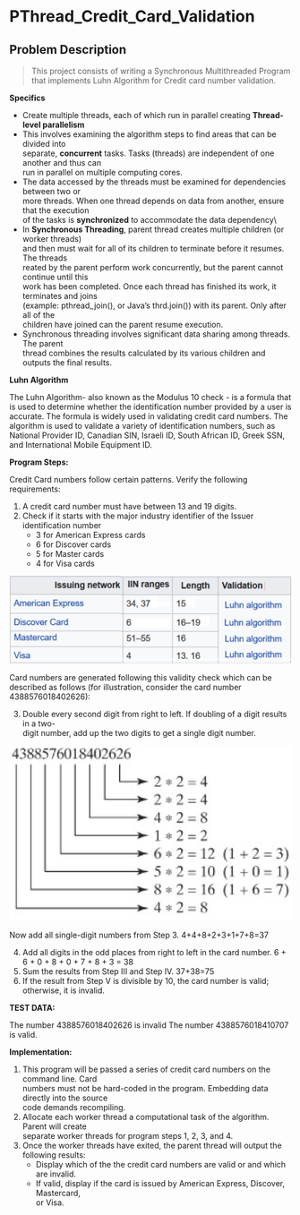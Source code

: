 # PThread_Credit_Card_Validation

## Problem Description

> This project consists of writing a Synchronous Multithreaded Program that implements Luhn
Algorithm for Credit card number validation.

**Specifics**

+ Create multiple threads, each of which run in parallel creating **Thread-level parallelism**
+ This involves examining the algorithm steps to find areas that can be divided into\
separate, **concurrent** tasks. Tasks (threads) are independent of one another and thus can\
run in parallel on multiple computing cores.
+ The data accessed by the threads must be examined for dependencies between two or\
more threads. When one thread depends on data from another, ensure that the execution\
of the tasks is **synchronized** to accommodate the data dependency\
+ In **Synchronous Threading**, parent thread creates multiple children (or worker threads)\
and then must wait for all of its children to terminate before it resumes. The threads\
reated by the parent perform work concurrently, but the parent cannot continue until this\
work has been completed. Once each thread has finished its work, it terminates and joins\
(example: pthread_join(), or Java’s thrd.join()) with its parent. Only after all of the\
children have joined can the parent resume execution.
+ Synchronous threading involves significant data sharing among threads. The parent\
thread combines the results calculated by its various children and outputs the final results.

**Luhn Algorithm**

The Luhn Algorithm- also known as the Modulus 10 check - is a formula that is used to
determine whether the identification number provided by a user is accurate. The formula is
widely used in validating credit card numbers. The algorithm is used to validate a variety of
identification numbers, such as National Provider ID, Canadian SIN, Israeli ID, South African
ID, Greek SSN, and International Mobile Equipment ID.

**Program Steps:**

Credit Card numbers follow certain patterns. Verify the following requirements:

1. A credit card number must have between 13 and 19 digits.
2. Check if it starts with the major industry identifier of the Issuer identification number
    + 3 for American Express cards
    + 6 for Discover cards
    + 5 for Master cards
    + 4 for Visa cards

![image1](/images/image1.png)

Card numbers are generated following this validity check which can be described as follows (for
illustration, consider the card number 4388576018402626):
    
3. Double every second digit from right to left. If doubling of a digit results in a two-\
digit number, add up the two digits to get a single digit number.

![image2](/images/image2.png)

Now add all single-digit numbers from Step 3.
    4+4+8+2+3+1+7+8=37

4. Add all digits in the odd places from right to left in the card number.
     6 + 6 + 0 + 8 + 0 + 7 + 8 + 3 = 38
5. Sum the results from Step III and Step IV.
    37+38=75
6. If the result from Step V is divisible by 10, the card number is valid; otherwise, it is
    invalid.

**TEST DATA:**

The number 4388576018402626 is invalid
The number 4388576018410707 is valid.

**Implementation:**

1. This program will be passed a series of credit card numbers on the command line. Card\
numbers must not be hard-coded in the program. Embedding data directly into the source\
code demands recompiling.
2. Allocate each worker thread a computational task of the algorithm. Parent will create\
separate worker threads for program steps 1, 2, 3, and 4.
3. Once the worker threads have exited, the parent thread will output the following results:
    + Display which of the the credit card numbers are valid or and which are invalid.
    + If valid, display if the card is issued by American Express, Discover, Mastercard,\
    or Visa.